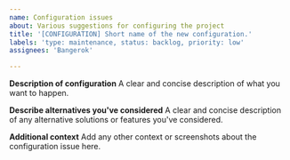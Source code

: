```yaml
---
name: Configuration issues
about: Various suggestions for configuring the project
title: '[CONFIGURATION] Short name of the new configuration.'
labels: 'type: maintenance, status: backlog, priority: low'
assignees: 'Bangerok'

---
```


**Description of configuration**
A clear and concise description of what you want to happen.

**Describe alternatives you've considered**
A clear and concise description of any alternative solutions or features you've considered.

**Additional context**
Add any other context or screenshots about the configuration issue here.
